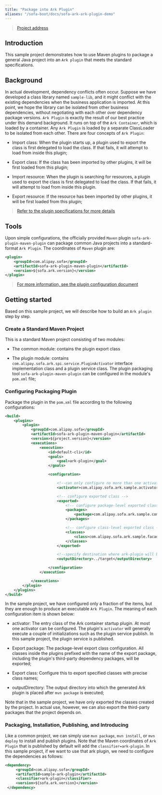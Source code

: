 ```yaml
---
title: "Package into Ark Plugin"
aliases: "/sofa-boot/docs/sofa-ark-ark-plugin-demo"
---
```


> [Project address](https://github.com/sofastack/sofa-ark/tree/master/sofa-ark-samples/sample-ark-plugin)

## Introduction
This sample project demonstrates how to use Maven plugins to package a general Java project into an `Ark plugin` that meets the standard specifications. 

## Background
In actual development, dependency conflicts often occur. Suppose we have developed a class library named `sample-lib`, and it might conflict with the existing dependencies when the business application is imported. At this point, we hope the library can be isolated from other business dependencies, without negotiating with each other over dependency package versions. `Ark Plugin` is exactly the result of our best practice under this demand background. It runs on top of the `Ark Container`, which is loaded by a container. Any `Ark Plugin` is loaded by a separate ClassLoader to be isolated from each other. There are four concepts of `Ark Plugin`:
* Import class: When the plugin starts up, a plugin used to export the class is first delegated to load the class. If that fails, it will attempt to load from inside this plugin;

* Export class: If the class has been imported by other plugins, it will be first loaded from this plugin;

* Import resource: When the plugin is searching for resources, a plugin used to export the class is first delegated to load the class. If that fails, it will attempt to load from inside this plugin.

* Export resource: If the resource has been imported by other plugins, it will be first loaded from this plugin;


> [Refer to the plugin specifications for more details](../sofa-ark-ark-plugin)


## Tools
Upon simple configurations, the officially provided `Maven` plugin `sofa-ark-plugin-maven-plugin` can package common Java projects into a standard-format `Ark Plugin`. The coordinates of `Maven` plugin are:

```xml
<plugin>
    <groupId>com.alipay.sofa</groupId>
    <artifactId>sofa-ark-plugin-maven-plugin</artifactId>
    <version>${sofa.ark.version}</version>
</plugin>
```

> [For more information, see the plugin configuration document](../sofa-ark-ark-plugin)

## Getting started
Based on this sample project, we will describe how to build an `Ark plugin` step by step. 

### Create a Standard Maven Project
This is a standard Maven project consisting of two modules:
* The common module: contains the plugin export class

* The plugin module: contains `com.alipay.sofa.ark.spi.service.PluginActivator` interface implementation class and a plugin service class. The plugin packaging tool `sofa-ark-plugin-maven-plugin` can be configured in the module's `pom.xml` file;

### Configuring Packaging Plugin
Package the plugin in the `pom.xml` file according to the following configurations:

```xml
<build>
    <plugins>
        <plugin>
            <groupId>com.alipay.sofa</groupId>
            <artifactId>sofa-ark-plugin-maven-plugin</artifactId>
            <version>${project.version}</version>
            <executions>
                <execution>
                    <id>default-cli</id>
                    <goals>
                        <goal>ark-plugin</goal>
                    </goals>

                    <configuration>

                        <!--can only configure no more than one activator-->
                        <activator>com.alipay.sofa.ark.sample.activator.SamplePluginActivator</activator>

                        <!-- configure exported class -->
                        <exported>
                            <!-- configure package-level exported class-->
                            <packages>
                                <package>com.alipay.sofa.ark.sample.common</package>
                            </packages>

                            <!-- configure class-level exported class -->
                            <classes>
                                <class>com.alipay.sofa.ark.sample.facade.SamplePluginService</class>
                            </classes>
                        </exported>

                        <!--specify destination where ark-plugin will be saved, default saved to ${project.build.directory}-->
                        <outputDirectory>../target</outputDirectory>

                    </configuration>
                </execution>

            </executions>
        </plugin>
    </plugins>
</build>
```

In the sample project, we have configured only a fraction of the items, but they are enough to produce an executable `Ark Plugin`. The meaning of each configuration item is shown below:
* activator: The entry class of the Ark container startup plugin. At most one activator can be configured. The plugin's `activator` will generally execute a couple of initializations such as the plugin service publish. In this sample project, the plugin service is published.

* Export package: The package-level export class configuration. All classes inside the plugins prefixed with the name of the export package, including the plugin's third-party dependency packages, will be exported;

* Export class: Configure this to export specified classes with precise class names;

* outputDirectory: The output directory into which the generated Ark plugin is placed after `mvn package` is executed;

Note that in the sample project, we have only exported the classes created by the project. In actual use, however, we can also export the third-party packages that the project depends on.

### Packaging, Installation, Publishing, and Introducing
Like a common project, we can simply use `mvn package`, `mvn install`, or `mvn deploy` to install and publish plugins. Note that the Maven coordinates of `Ark Plugin` that is published by default will add the `classifier=ark-plugin`. In this sample project, if we want to use that ark plugin, we need to configure the dependencies as follows:

```xml
<dependency>
     <groupId>com.alipay.sofa</groupId>
     <artifactId>sample-ark-plugin</artifactId>
     <classifier>ark-plugin</classifier>
     <version>${sofa.ark.version}</version>
 </dependency>
```


